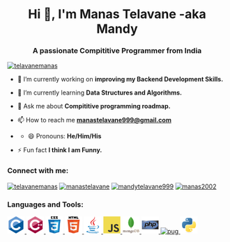 
<h1 align="center">Hi 👋, I'm Manas Telavane -aka Mandy</h1>
<h3 align="center">A passionate Compititive Programmer from India</h3>

<p align="left"> <a href="https://twitter.com/telavanemanas" target="blank"><img src="https://img.shields.io/twitter/follow/telavanemanas?logo=twitter&style=for-the-badge" alt="telavanemanas" /></a> </p>

- 🔭 I’m currently working on **improving my Backend Development Skills.**

- 🌱 I’m currently learning **Data Structures and Algorithms.**

- 💬 Ask me about **Compititive programming roadmap.**

- 📫 How to reach me **manastelavane999@gmail.com**
- - 😄 Pronouns: **He/Him/His**

- ⚡ Fun fact **I think I am Funny.**

<h3 align="left">Connect with me:</h3>
<p align="left">
<a href="https://twitter.com/telavanemanas" target="blank"><img align="center" src="https://raw.githubusercontent.com/rahuldkjain/github-profile-readme-generator/master/src/images/icons/Social/twitter.svg" alt="telavanemanas" height="30" width="40" /></a>
<a href="https://linkedin.com/in/manastelavane" target="blank"><img align="center" src="https://raw.githubusercontent.com/rahuldkjain/github-profile-readme-generator/master/src/images/icons/Social/linked-in-alt.svg" alt="manastelavane" height="30" width="40" /></a>
<a href="https://instagram.com/mandytelavane999" target="blank"><img align="center" src="https://raw.githubusercontent.com/rahuldkjain/github-profile-readme-generator/master/src/images/icons/Social/instagram.svg" alt="mandytelavane999" height="30" width="40" /></a>
<a href="https://www.codechef.com/users/manas2002" target="blank"><img align="center" src="https://cdn.jsdelivr.net/npm/simple-icons@3.1.0/icons/codechef.svg" alt="manas2002" height="30" width="40" /></a>
</p>

<h3 align="left">Languages and Tools:</h3>
<p align="left"> <a href="https://www.cprogramming.com/" target="_blank"> <img src="https://raw.githubusercontent.com/devicons/devicon/master/icons/c/c-original.svg" alt="c" width="40" height="40"/> </a> <a href="https://www.w3schools.com/cpp/" target="_blank"> <img src="https://raw.githubusercontent.com/devicons/devicon/master/icons/cplusplus/cplusplus-original.svg" alt="cplusplus" width="40" height="40"/> </a> <a href="https://www.w3schools.com/css/" target="_blank"> <img src="https://raw.githubusercontent.com/devicons/devicon/master/icons/css3/css3-original-wordmark.svg" alt="css3" width="40" height="40"/> </a> <a href="https://www.w3.org/html/" target="_blank"> <img src="https://raw.githubusercontent.com/devicons/devicon/master/icons/html5/html5-original-wordmark.svg" alt="html5" width="40" height="40"/> </a> <a href="https://www.java.com" target="_blank"> <img src="https://raw.githubusercontent.com/devicons/devicon/master/icons/java/java-original.svg" alt="java" width="40" height="40"/> </a> <a href="https://developer.mozilla.org/en-US/docs/Web/JavaScript" target="_blank"> <img src="https://raw.githubusercontent.com/devicons/devicon/master/icons/javascript/javascript-original.svg" alt="javascript" width="40" height="40"/> </a> <a href="https://www.mongodb.com/" target="_blank"> <img src="https://raw.githubusercontent.com/devicons/devicon/master/icons/mongodb/mongodb-original-wordmark.svg" alt="mongodb" width="40" height="40"/> </a> <a href="https://www.php.net" target="_blank"> <img src="https://raw.githubusercontent.com/devicons/devicon/master/icons/php/php-original.svg" alt="php" width="40" height="40"/> </a> <a href="https://pugjs.org" target="_blank"> <img src="https://cdn.worldvectorlogo.com/logos/pug.svg" alt="pug" width="40" height="40"/> </a> <a href="https://www.python.org" target="_blank"> <img src="https://raw.githubusercontent.com/devicons/devicon/master/icons/python/python-original.svg" alt="python" width="40" height="40"/> </a> </p>

<!--
**manastelavane/manastelavane** is a ✨ _special_ ✨ repository because its `README.md` (this file) appears on your GitHub profile.

Here are some ideas to get you started:

- 🔭 I’m currently working on ...
- 🌱 I’m currently learning ...
- 👯 I’m looking to collaborate on ...
- 🤔 I’m looking for help with ...
- 💬 Ask me about ...
- 📫 How to reach me: ...
- 😄 Pronouns: ...
- ⚡ Fun fact: ...
-->
